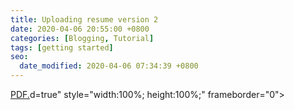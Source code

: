 ```yaml
---
title: Uploading resume version 2
date: 2020-04-06 20:55:00 +0800
categories: [Blogging, Tutorial]
tags: [getting started]
seo:
  date_modified: 2020-04-06 07:34:39 +0800
---
```


<head>
  <meta http-equiv="content-type" content="text/html; charset=utf-8">
  <title>kekayan's Resume</title>
</head>
  <body>
    <a href="https://github.com/jennyjyounglee/Statistics/raw/master/testintrotostat.pdf" target="_blank">PDF.</a>d=true" style="width:100%; height:100%;" frameborder="0"></iframe>
  </body>
</html>